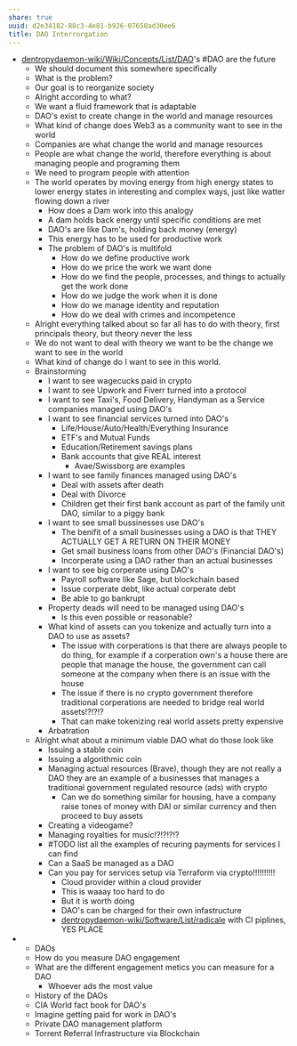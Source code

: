 ```yaml
---
share: true
uuid: d2e34182-88c3-4e81-b926-07650ad30ee6
title: DAO Interrorgation
---
```

* [dentropydaemon-wiki/Wiki/Concepts/List/DAO](../dentropydaemon-wiki/Wiki/Concepts/List/DAO)'s #DAO are the future
	* We should document this somewhere specifically
	* What is the problem?
	* Our goal is to reorganize society
	* Alright according to what?
	* We want a fluid framework that is adaptable
	* DAO's exist to create change in the world and manage resources
	* What kind of change does Web3 as a community want to see in the world
	* Companies are what change the world and manage resources
	* People are what change the world, therefore everything is about managing people and programing them
	* We need to program people with attention
	* The world operates by moving energy from high energy states to lower energy states in interesting and complex ways, just like watter flowing down a river
		* How does a Dam work into this analogy
		* A dam holds back energy until specific conditions are met
		* DAO's are like Dam's, holding back money (energy)
		* This energy has to be used for productive work
		* The problem of DAO's is multifold
			* How do we define productive work
			* How do we price the work we want done
			* How do we find the people, processes, and things to actually get the work done
			* How do we judge the work when it is done
			* How do we manage identity and reputation
			* How do we deal with crimes and incompetence
	* Alright everything talked about so far all has to do with theory, first principals theory, but theory never the less
	* We do not want to deal with theory we want to be the change we want to see in the world
	* What kind of change do I want to see in this world.
	* Brainstorming
		* I want to see wagecucks paid in crypto
		* I want to see Upwork and Fiverr turned into a protocol
		* I want to see Taxi's, Food Delivery, Handyman as a Service companies managed using DAO's
		* I want to see financial services turned into DAO's
			* Life/House/Auto/Health/Everything Insurance
			* ETF's and Mutual Funds
			* Education/Retirement savings plans
			* Bank accounts that give REAL interest
				* Avae/Swissborg are examples
		* I want to see family finances managed using DAO's
			* Deal with assets after death
			* Deal with Divorce
			* Children get their first bank account as part of the family unit DAO, similar to a piggy bank
		* I want to see small bussinesses use DAO's
			* The benifit of a small businesses using a DAO is that THEY ACTUALLY GET A RETURN ON THEIR MONEY
			* Get small business loans from other DAO's (Financial DAO's)
			* Incorperate using a DAO rather than an actual businesses
		* I want to see big corperate using DAO's
			* Payroll software like Sage, but blockchain based
			* Issue corperate debt, like actual corperate debt
			* Be able to go bankrupt
		* Property deads will need to be managed using DAO's
			* Is this even possible or reasonable?
		* What kind of assets can you tokenize and actually turn into a DAO to use as assets?
			* The issue with corperations is that there are always people to do thing, for example if a corperation own's a house there are people that manage the house, the government can call someone at the company when there is an issue with the house
			* The issue if there is no crypto government therefore traditional corperations are needed to bridge real world assets!?!?!?
			* That can make tokenizing real world assets pretty expensive
		* Arbatration
	* Alright what about a minimum viable DAO what do those look like
		* Issuing a stable coin
		* Issuing a algorithmic coin
		* Managing actual resources (Brave), though they are not really a DAO they are an example of a businesses that manages a traditional government regulated resource (ads) with crypto
			* Can we do something similar for housing, have a company raise tones of money with DAI or similar currency and then proceed to buy assets
		* Creating a videogame?
		* Managing royalties for music!?!?!?!?
		* #TODO list all the examples of recuring payments for services I can find
		* Can a SaaS be managed as a DAO
		* Can you pay for services setup via Terraform via crypto!!!!!!!!!!
			* Cloud provider within a cloud provider
			* This is waaay too hard to do
			* But it is worth doing
			* DAO's can be charged for their own infastructure
			* [dentropydaemon-wiki/Software/List/radicale](../dentropydaemon-wiki/Software/List/radicale) with CI piplines, YES PLACE
* * DAOs
  * How do you measure DAO engagement
  * What are the different engagement metics you can measure for a DAO
    * Whoever ads the most value
  * History of the DAOs
  * CIA World fact book for DAO's
  * Imagine getting paid for work in DAO's
  * Private DAO management platform
  * Torrent Referral Infrastructure via Blockchain
